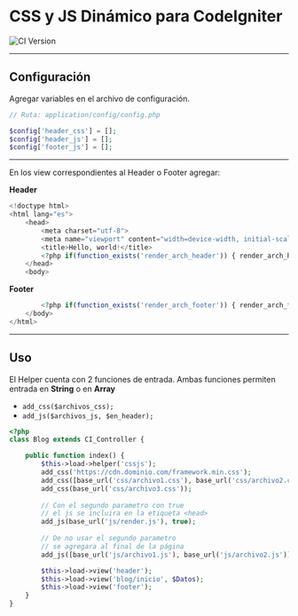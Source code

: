# CSS y JS Dinámico para CodeIgniter

![CI Version](https://img.shields.io/badge/CodeIgniter%20Version-3.1.10-orange.svg)

---

## Configuración

Agregar variables en el archivo de configuración.

```php
// Ruta: application/config/config.php

$config['header_css'] = [];
$config['header_js'] = [];
$config['footer_js'] = [];
```

---

En los view correspondientes al Header o Footer agregar:

**Header**

```php
<!doctype html>
<html lang="es">
	<head>
		<meta charset="utf-8">
		<meta name="viewport" content="width=device-width, initial-scale=1, shrink-to-fit=no">
		<title>Hello, world!</title>
		<?php if(function_exists('render_arch_header')) { render_arch_header(); } ?>
	</head>
	<body>

```

**Footer**

```php
		<?php if(function_exists('render_arch_footer')) { render_arch_footer(); } ?>
	</body>
</html>
```

---

## Uso

El Helper cuenta con 2 funciones de entrada.
Ambas funciones permiten entrada en **String** o en **Array**

- `add_css($archivos_css);`
- `add_js($archivos_js, $en_header);`

```php
<?php
class Blog extends CI_Controller {

	public function index() {
		$this->load->helper('cssjs');
		add_css('https://cdn.dominio.com/framework.min.css');
		add_css([base_url('css/archivo1.css'), base_url('css/archivo2.css')]);
		add_css(base_url('css/archivo3.css'));
		
		// Con el segundo parametro con true
		// el js se incluira en la etiqueta <head>
		add_js(base_url('js/render.js'), true);
		
		// De no usar el segundo parametro
		// se agregara al final de la página
		add_js([base_url('js/archivo1.js'), base_url('js/archivo2.js')]);

		$this->load->view('header');
		$this->load->view('blog/inicio', $Datos);
		$this->load->view('footer');
	}
}
```

